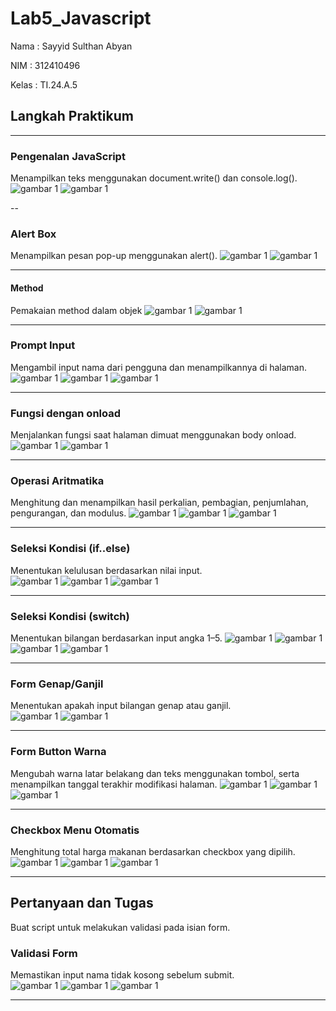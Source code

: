 # Lab5_Javascript

<P>Nama  : Sayyid Sulthan Abyan</P>
<p>NIM   : 312410496</p>
<p>Kelas : TI.24.A.5</p>

## Langkah Praktikum

---

### Pengenalan JavaScript  
Menampilkan teks menggunakan document.write() dan console.log().
![gambar 1](img/code1.png)
![gambar 1](img/hasil1.png)

--

### Alert Box  
Menampilkan pesan pop-up menggunakan alert(). 
![gambar 1](img/code2.png)
![gambar 1](img/hasil2.png)

---

#### Method
Pemakaian method dalam objek
![gambar 1](img/code3.png)
![gambar 1](img/hasil3.png)

---

### Prompt Input  
Mengambil input nama dari pengguna dan menampilkannya di halaman.
![gambar 1](img/code4.png)
![gambar 1](img/hasil4.png)
![gambar 1](img/hasil4_1.png)

---

### Fungsi dengan onload  
Menjalankan fungsi saat halaman dimuat menggunakan body onload.  
![gambar 1](img/code5.png)
![gambar 1](img/hasil5.png)

---

### Operasi Aritmatika  
Menghitung dan menampilkan hasil perkalian, pembagian, penjumlahan, pengurangan, dan modulus.
![gambar 1](img/code6.png)
![gambar 1](img/hasil6.png)
![gambar 1](img/hasil6_1.png)

---

### Seleksi Kondisi (if..else)  
Menentukan kelulusan berdasarkan nilai input.  
![gambar 1](img/code7.png)
![gambar 1](img/hasil7.png)
![gambar 1](img/hasil7_1.png)

---

### Seleksi Kondisi (switch)  
Menentukan bilangan berdasarkan input angka 1–5. 
![gambar 1](img/code8.png)
![gambar 1](img/hasil8.png)
![gambar 1](img/hasil8_1.png)
![gambar 1](img/hasil8_2.png)

---

### Form Genap/Ganjil  
Menentukan apakah input bilangan genap atau ganjil.  
![gambar 1](img/code9.png)
![gambar 1](img/hasil9.png)

---

### Form Button Warna  
Mengubah warna latar belakang dan teks menggunakan tombol, serta menampilkan tanggal terakhir modifikasi halaman.
![gambar 1](img/code10.png)
![gambar 1](img/hasil10.png)
![gambar 1](img/hasil10_1.png)

---

### Checkbox Menu Otomatis  
Menghitung total harga makanan berdasarkan checkbox yang dipilih.  
![gambar 1](img/code11.png)
![gambar 1](img/hasil11.png)
![gambar 1](img/hasil11_1.png)

---

## Pertanyaan dan Tugas
Buat script untuk melakukan validasi pada isian form.

### Validasi Form  
Memastikan input nama tidak kosong sebelum submit.  
![gambar 1](img/code12.png)
![gambar 1](img/hasil12.png)
![gambar 1](img/hasil12_1.png)

---

